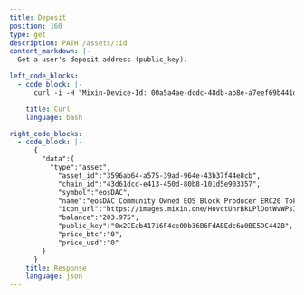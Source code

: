 ```yaml
---
title: Deposit
position: 160
type: get
description: PATH /assets/:id
content_markdown: |-
  Get a user's deposit address (public_key).

left_code_blocks:
  - code_block: |-
      curl -i -H "Mixin-Device-Id: 00a5a4ae-dcdc-48db-ab8e-a7eef69b441d" -H "Content-Type: application/json" -H "Authorization: Bearer eyJhbGciOiJSUzUxMiIsInR5cCI6IkpXVCJ9.eyJhaWQiOiIzNDcwNzFjYS0zOThkLTQ4M2QtODc3MS1iNWVlNzZmNDRhZDMiLCJleHAiOjE1NTU3MzcxMDksImlhdCI6MTUyNDIwMTEwOSwiaXNzIjoiMWQxNWMzZDAtY2IxNy00NzJkLWJjNjItYjEwYjE1NTUzNzMyIn0.RdTBh-egdWGv0saL5yhuuA5YI1ch87bTJ0jKOwmKu0HT3VgbjeEsC8n9I7sXl8rn8IKYRQAFDvS90RUSN0aVV0J2t0L3HLEXN5gLW7eAOM4PsJP4HgkAUreHbRVg1uDSKGtrFfnZ7CoIg5HId-7quL480Q8de_M6pW5ASMNQVGg" "https://api.mixin.one/assets/3596ab64-a575-39ad-964e-43b37f44e8cb"

    title: Curl
    language: bash

right_code_blocks:
  - code_block: |-
      {  
        "data":{  
          "type":"asset",
            "asset_id":"3596ab64-a575-39ad-964e-43b37f44e8cb",
            "chain_id":"43d61dcd-e413-450d-80b8-101d5e903357",
            "symbol":"eosDAC",
            "name":"eosDAC Community Owned EOS Block Producer ERC20 Tokens",
            "icon_url":"https://images.mixin.one/HovctUnrBkLPlDotWvWPsIuFb8qKrLddwF5-f2Fi9q9uO829YB2qGITgOd2YmTMKnGg_z9XrVYzEwFE_rD_REz9C=s128",
            "balance":"203.975",
            "public_key":"0x2CEab41716F4ce0Db36B6FdABEdc6a0BE5DC442B",
            "price_btc":"0",
            "price_usd":"0"
        }
      }
    title: Response
    language: json
---
```

